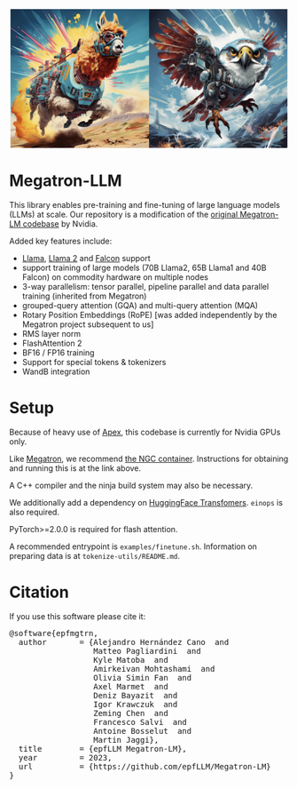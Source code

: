
<div align="center">
  <img src="docs/imgs/llama-falcon.png"  width="500">
</div>

# Megatron-LLM

This library enables pre-training and fine-tuning of large language models (LLMs) at scale.
Our repository is a modification of the [original Megatron-LM codebase](https://github.com/NVIDIA/Megatron-LM) by Nvidia.

Added key features include:
- [Llama](https://arxiv.org/abs/2302.13971), [Llama 2](https://arxiv.org/abs/2307.09288) and [Falcon](https://huggingface.co/tiiuae) support
- support training of large models (70B Llama2, 65B Llama1 and 40B Falcon) on commodity hardware on multiple nodes
- 3-way parallelism: tensor parallel, pipeline parallel and data parallel training (inherited from Megatron)
- grouped-query attention (GQA) and multi-query attention (MQA)
- Rotary Position Embeddings (RoPE) [was added independently by the Megatron project subsequent to us]
- RMS layer norm
- FlashAttention 2
- BF16 / FP16 training
- Support for special tokens & tokenizers
- WandB integration

# Setup

Because of heavy use of [Apex](https://github.com/NVIDIA/apex), this codebase is currently for Nvidia GPUs only.

Like [Megatron](https://github.com/NVIDIA/Megatron-LM), we recommend [the NGC container](https://catalog.ngc.nvidia.com/orgs/nvidia/containers/pytorch). Instructions for obtaining and running this is at the link above.

A C++ compiler and the ninja build system may also be necessary.

We additionally add a dependency on [HuggingFace Transfomers](https://pypi.org/project/transformers/). `einops` is also required. 

PyTorch>=2.0.0 is required for flash attention.

A recommended entrypoint is `examples/finetune.sh`.
Information on preparing data is at `tokenize-utils/README.md`.


# Citation

If you use this software please cite it:
<pre>
@software{epfmgtrn,
  author       = {Alejandro Hernández Cano  and
                  Matteo Pagliardini  and
                  Kyle Matoba  and
                  Amirkeivan Mohtashami  and
                  Olivia Simin Fan  and
                  Axel Marmet  and
                  Deniz Bayazit  and
                  Igor Krawczuk  and
                  Zeming Chen  and
                  Francesco Salvi  and
                  Antoine Bosselut  and
                  Martin Jaggi},
  title        = {epfLLM Megatron-LM},
  year         = 2023,
  url          = {https://github.com/epfLLM/Megatron-LM}
}
</pre>
